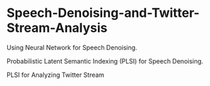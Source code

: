 # Speech-Denoising-and-Twitter-Stream-Analysis

Using Neural Network for Speech Denoising. 

Probabilistic Latent Semantic Indexing (PLSI) for Speech Denoising. 

PLSI for Analyzing Twitter Stream

